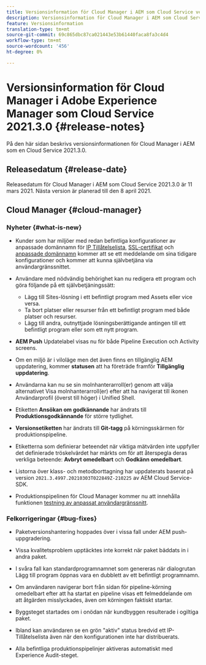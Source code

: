 ```yaml
---
title: Versionsinformation för Cloud Manager i AEM som Cloud Service version 2021.3.0
description: Versionsinformation för Cloud Manager i AEM som Cloud Service version 2021.3.0
feature: Versionsinformation
translation-type: tm+mt
source-git-commit: 69c865dbc87ca021443e53b61440faca8fa3c4d4
workflow-type: tm+mt
source-wordcount: '456'
ht-degree: 0%

---
```



# Versionsinformation för Cloud Manager i Adobe Experience Manager som Cloud Service 2021.3.0 {#release-notes}

På den här sidan beskrivs versionsinformationen för Cloud Manager i AEM som en Cloud Service 2021.3.0.

## Releasedatum {#release-date}

Releasedatum för Cloud Manager i AEM som Cloud Service 2021.3.0 är 11 mars 2021.
Nästa version är planerad till den 8 april 2021.

## Cloud Manager {#cloud-manager}

### Nyheter {#what-is-new}

* Kunder som har miljöer med redan befintliga konfigurationer av anpassade domännamn för [IP Tillåtelselista](/help/implementing/cloud-manager/ip-allow-lists/check-ip-allow-list-status.md#pre-existing-cdn), [SSL-certifikat](/help/implementing/cloud-manager/managing-ssl-certifications/check-status-ssl-certificate.md#pre-existing-cdn) och [anpassade domännamn](/help/implementing/cloud-manager/custom-domain-names/check-domain-name-status.md#pre-existing-cdn) kommer att se ett meddelande om sina tidigare konfigurationer och kommer att kunna självbetjäna via användargränssnittet.

* Användare med nödvändig behörighet kan nu redigera ett program och göra följande på ett självbetjäningssätt:
   * Lägg till Sites-lösning i ett befintligt program med Assets eller vice versa.
   * Ta bort platser eller resurser från ett befintligt program med både platser och resurser.
   * Lägg till andra, outnyttjade lösningsberättigande antingen till ett befintligt program eller som ett nytt program.

* **AEM Push** Updatelabel visas nu för både Pipeline Execution och Activity screens.

* Om en miljö är i viloläge men det även finns en tillgänglig AEM uppdatering, kommer **statusen** att ha företräde framför **Tillgänglig uppdatering**.

* Användarna kan nu se sin molnhanterarroll(er) genom att välja alternativet Visa molnhanterarroll(er) efter att ha navigerat till ikonen Användarprofil (överst till höger) i Unified Shell.

* Etiketten **Ansökan om godkännande** har ändrats till **Produktionsgodkännande** för större tydlighet.

* **Versionsetiketten** har ändrats till **Git-tagg** på körningsskärmen för produktionspipeline.

* Etiketterna som definierar beteendet när viktiga mätvärden inte uppfyller det definierade tröskelvärdet har märkts om för att återspegla deras verkliga beteende: **Avbryt omedelbart** och **Godkänn omedelbart**.

* Listorna över klass- och metodborttagning har uppdaterats baserat på version `2021.3.4997.20210303T022849Z-210225` av AEM Cloud Service-SDK.

* Produktionspipelinen för Cloud Manager kommer nu att innehålla funktionen [testning av anpassat användargränssnitt](/help/implementing/cloud-manager/functional-testing.md#custom-ui-testing).

### Felkorrigeringar {#bug-fixes}

* Paketversionshantering hoppades över i vissa fall under AEM push-uppgradering.

* Vissa kvalitetsproblem upptäcktes inte korrekt när paket bäddats in i andra paket.

* I svåra fall kan standardprogramnamnet som genereras när dialogrutan Lägg till program öppnas vara en dubblett av ett befintligt programnamn.

* Om användaren navigerar bort från sidan för pipeline-körning omedelbart efter att ha startat en pipeline visas ett felmeddelande om att åtgärden misslyckades, även om körningen faktiskt startar.

* Byggsteget startades om i onödan när kundbyggen resulterade i ogiltiga paket.

* Ibland kan användaren se en grön &quot;aktiv&quot; status bredvid ett IP-Tillåtelselista även när den konfigurationen inte har distribuerats.

* Alla befintliga produktionspipelinjer aktiveras automatiskt med Experience Audit-steget.
